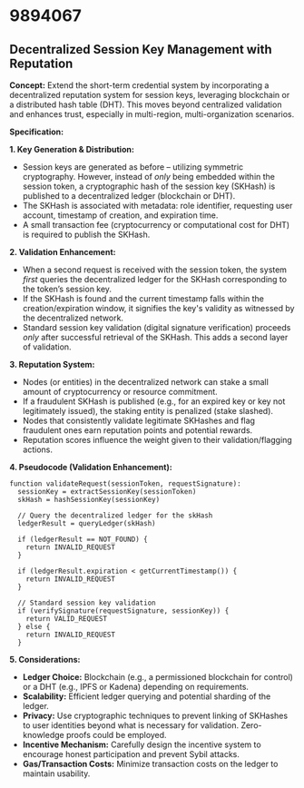 # 9894067

## Decentralized Session Key Management with Reputation

**Concept:** Extend the short-term credential system by incorporating a decentralized reputation system for session keys, leveraging blockchain or a distributed hash table (DHT). This moves beyond centralized validation and enhances trust, especially in multi-region, multi-organization scenarios.

**Specification:**

**1. Key Generation & Distribution:**

*   Session keys are generated as before – utilizing symmetric cryptography. However, instead of *only* being embedded within the session token, a cryptographic hash of the session key (SKHash) is published to a decentralized ledger (blockchain or DHT).
*   The SKHash is associated with metadata: role identifier, requesting user account, timestamp of creation, and expiration time.
*   A small transaction fee (cryptocurrency or computational cost for DHT) is required to publish the SKHash.

**2. Validation Enhancement:**

*   When a second request is received with the session token, the system *first* queries the decentralized ledger for the SKHash corresponding to the token’s session key.
*   If the SKHash is found and the current timestamp falls within the creation/expiration window, it signifies the key's validity as witnessed by the decentralized network.
*   Standard session key validation (digital signature verification) proceeds *only* after successful retrieval of the SKHash.  This adds a second layer of validation.

**3. Reputation System:**

*   Nodes (or entities) in the decentralized network can stake a small amount of cryptocurrency or resource commitment.
*   If a fraudulent SKHash is published (e.g., for an expired key or key not legitimately issued), the staking entity is penalized (stake slashed).
*   Nodes that consistently validate legitimate SKHashes and flag fraudulent ones earn reputation points and potential rewards.
*   Reputation scores influence the weight given to their validation/flagging actions.

**4. Pseudocode (Validation Enhancement):**

```
function validateRequest(sessionToken, requestSignature):
  sessionKey = extractSessionKey(sessionToken)
  skHash = hashSessionKey(sessionKey)

  // Query the decentralized ledger for the skHash
  ledgerResult = queryLedger(skHash)

  if (ledgerResult == NOT_FOUND) {
    return INVALID_REQUEST
  }

  if (ledgerResult.expiration < getCurrentTimestamp()) {
    return INVALID_REQUEST
  }

  // Standard session key validation
  if (verifySignature(requestSignature, sessionKey)) {
    return VALID_REQUEST
  } else {
    return INVALID_REQUEST
  }
```

**5.  Considerations:**

*   **Ledger Choice:** Blockchain (e.g., a permissioned blockchain for control) or a DHT (e.g., IPFS or Kadena) depending on requirements.
*   **Scalability:**  Efficient ledger querying and potential sharding of the ledger.
*   **Privacy:**  Use cryptographic techniques to prevent linking of SKHashes to user identities beyond what is necessary for validation.  Zero-knowledge proofs could be employed.
*   **Incentive Mechanism:**  Carefully design the incentive system to encourage honest participation and prevent Sybil attacks.
*   **Gas/Transaction Costs:** Minimize transaction costs on the ledger to maintain usability.